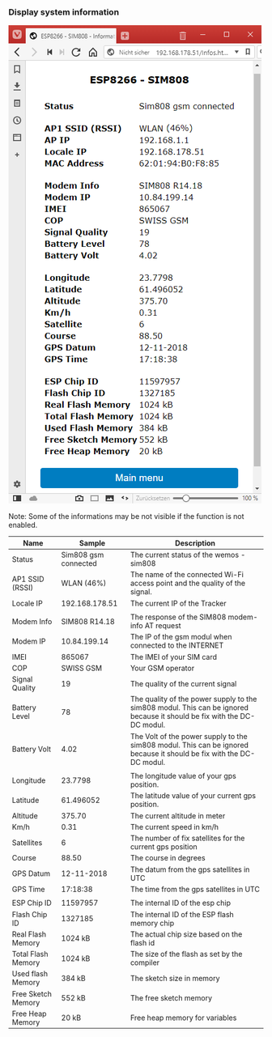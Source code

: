 
### Display system information
   ![Information Page](../images/Information.png "Information Page")

Note: Some of the informations may be not visible if the function is not enabled.

| Name | Sample | Description |
|------|--------|-------------|
|Status| Sim808 gsm connected |The current status of the wemos - sim808|
|AP1 SSID (RSSI)|WLAN (46%)|The name of the connected Wi-Fi access point and the quality of the signal.|
|Locale IP| 192.168.178.51 |The current IP of the Tracker|
| | | |
|Modem Info|SIM808 R14.18|The response of the SIM808 modem-info AT request|
|Modem IP|10.84.199.14|The IP of the gsm modul when connected to the INTERNET|
|IMEI|865067|The IMEI of your SIM card|
|COP|SWISS GSM|Your GSM operator|
|Signal Quality|19|The quality of the current signal|
|Battery Level|78|The quality of the power supply to the sim808 modul. This can be ignored because it should be fix with the DC-DC modul.|
|Battery Volt|4.02|The Volt of the power supply to the sim808 modul. This can be ignored because it should be fix with the DC-DC modul.|
| | | |
|Longitude|23.7798|The longitude value of your gps position.|
|Latitude|61.496052|The latitude value of your current gps position.|
|Altitude|375.70|The current altitude in meter|
|Km/h|0.31|The current speed in km/h|
|Satellites|6|The number of fix satellites for the current gps position|
|Course|88.50|The course in degrees|
|GPS Datum|12-11-2018|The datum from the gps satellites in UTC|
|GPS Time|17:18:38|The time from the gps satellites in UTC|
| | | |
|ESP Chip ID|11597957|The internal ID of the esp chip|
|Flash Chip ID|1327185|The internal ID of the ESP flash memory chip|
|Real Flash Memory|1024 kB|The actual chip size based on the flash id|
|Total Flash Memory|1024 kB|The size of the flash as set by the compiler|
|Used flash Memory|384 kB|The sketch size in memory|
|Free Sketch Memory|552 kB|The free sketch memory|
|Free Heap Memory|20 kB|Free heap memory for variables|


